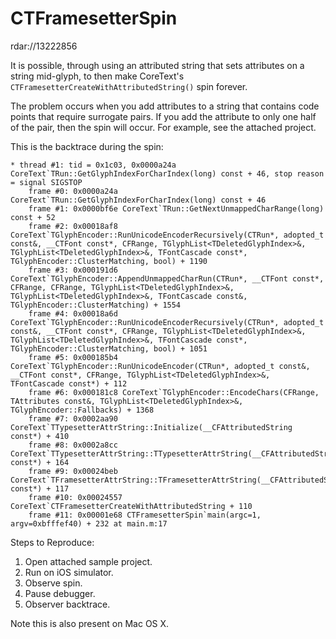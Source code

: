 CTFramesetterSpin
=================

rdar://13222856

It is possible, through using an attributed string that sets attributes on a string mid-glyph, to then make CoreText's `CTFramesetterCreateWithAttributedString()` spin forever.

The problem occurs when you add attributes to a string that contains code points that require surrogate pairs. If you add the attribute to only one half of the pair, then the spin will occur. For example, see the attached project.

This is the backtrace during the spin:

```
* thread #1: tid = 0x1c03, 0x0000a24a CoreText`TRun::GetGlyphIndexForCharIndex(long) const + 46, stop reason = signal SIGSTOP
    frame #0: 0x0000a24a CoreText`TRun::GetGlyphIndexForCharIndex(long) const + 46
    frame #1: 0x0000bf6e CoreText`TRun::GetNextUnmappedCharRange(long) const + 52
    frame #2: 0x00018af8 CoreText`TGlyphEncoder::RunUnicodeEncoderRecursively(CTRun*, adopted_t const&, __CTFont const*, CFRange, TGlyphList<TDeletedGlyphIndex>&, TGlyphList<TDeletedGlyphIndex>&, TFontCascade const*, TGlyphEncoder::ClusterMatching, bool) + 1190
    frame #3: 0x000191d6 CoreText`TGlyphEncoder::AppendUnmappedCharRun(CTRun*, __CTFont const*, CFRange, CFRange, TGlyphList<TDeletedGlyphIndex>&, TGlyphList<TDeletedGlyphIndex>&, TFontCascade const&, TGlyphEncoder::ClusterMatching) + 1554
    frame #4: 0x00018a6d CoreText`TGlyphEncoder::RunUnicodeEncoderRecursively(CTRun*, adopted_t const&, __CTFont const*, CFRange, TGlyphList<TDeletedGlyphIndex>&, TGlyphList<TDeletedGlyphIndex>&, TFontCascade const*, TGlyphEncoder::ClusterMatching, bool) + 1051
    frame #5: 0x000185b4 CoreText`TGlyphEncoder::RunUnicodeEncoder(CTRun*, adopted_t const&, __CTFont const*, CFRange, TGlyphList<TDeletedGlyphIndex>&, TFontCascade const*) + 112
    frame #6: 0x000181c8 CoreText`TGlyphEncoder::EncodeChars(CFRange, TAttributes const&, TGlyphList<TDeletedGlyphIndex>&, TGlyphEncoder::Fallbacks) + 1368
    frame #7: 0x0002aa90 CoreText`TTypesetterAttrString::Initialize(__CFAttributedString const*) + 410
    frame #8: 0x0002a8cc CoreText`TTypesetterAttrString::TTypesetterAttrString(__CFAttributedString const*) + 164
    frame #9: 0x00024beb CoreText`TFramesetterAttrString::TFramesetterAttrString(__CFAttributedString const*) + 117
    frame #10: 0x00024557 CoreText`CTFramesetterCreateWithAttributedString + 110
    frame #11: 0x00001e68 CTFramesetterSpin`main(argc=1, argv=0xbfffef40) + 232 at main.m:17
```

Steps to Reproduce:

1. Open attached sample project.
1. Run on iOS simulator.
1. Observe spin.
1. Pause debugger.
1. Observer backtrace.

Note this is also present on Mac OS X.

